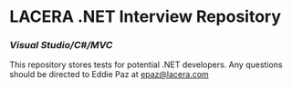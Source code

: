 # LACERA .NET Interview Repository
### ***Visual Studio/C#/MVC***

This repository stores tests for potential .NET developers. Any questions should be directed to Eddie Paz at epaz@lacera.com
